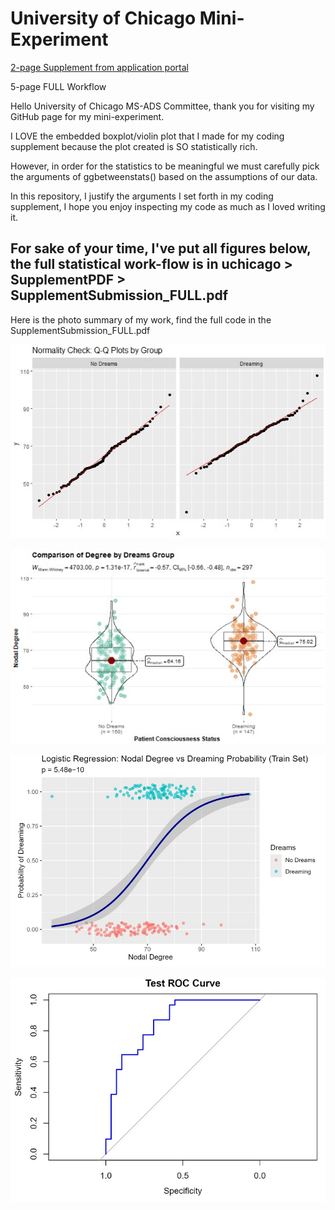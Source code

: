 # University of Chicago Mini-Experiment

[2-page Supplement from application portal](https://github.com/stevehaworth02/uchicago/blob/main/SupplementPDF/CodeSupplement_NoStatisticalTest.pdf)

5-page FULL Workflow

Hello University of Chicago MS-ADS Committee, thank you for visiting my GitHub page for my mini-experiment.

I LOVE the embedded boxplot/violin plot that I made for my coding supplement because the plot created is SO statistically rich.

However, in order for the statistics to be meaningful we must carefully pick the arguments of ggbetweenstats() based on the assumptions of our data.

In this repository, I justify the arguments I set forth in my coding supplement, I hope you enjoy inspecting my code as much as I loved writing it.

## For sake of your time, I've put all figures below, the full statistical work-flow is in uchicago > SupplementPDF > SupplementSubmission_FULL.pdf

Here is the photo summary of my work, find the full code in the SupplementSubmission_FULL.pdf

![Alternative Text](figures/qq.jpg "QQ-Plot")

![Alternative Text](figures/boxplotviolin.jpg "Statistical Visualization")

![Alternative Text](figures/logit_curve.jpg "Sigmoid Curve")

![Alternative Text](figures/roc.jpg "ROCAUC")
